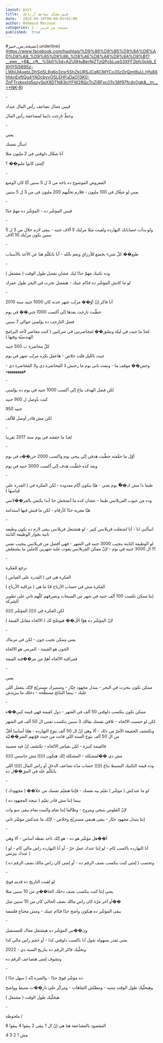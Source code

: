 ```yaml
---
layout: post
title:  قيس معدّل تضاعف أرباحك
date:   2024-04-10T00:00:01+03:00
author: Mahmoud Marzouk
categories: 2 - نصيحة من خبير
published:  true
---
```

\#نصيحة_من_خبير{.underline}(https://www.facebook.com/hashtag/%D9%86%D8%B5%D9%8A%D8%AD%D8%A9_%D9%85%D9%86_%D8%AE%D8%A8%D9%8A%D8%B1?__eep__=6&__cft__%5b0%5d=AZUIIHuBerNjZTzQPcbLueS3XFF2bfc0ckb_EXHYSj569Sz-LWbUlAxebLDhSdSL8g6p3zsr5ShZkURSJCq6CMYCo3ScDrQmt8uU_Hfs8XhhknExftQg4YADcbyvOSLEHFuDaO13K0-ZnFTrxkqxtq5azySpX9DTN83lcYFW2RQcTnZjRFxcO1v38f97fcdvOgk&__tn__=*NK-R)

\-

قيس معدّل تضاعف رأس المال عندك

وحطّ تارجت دايما لمضاعفة رأس المال

\-

يعني

اسأل نفسك

أنا شغّال دلوقتي في 2 مليون مثلا

إمتى كانوا مليو�� ؟!

\-

المفروض الموضوع ده ياخد من 3 ل 5 سنين أيّا كان الوضع

يعني لو شغّال في 100 مليون - فلازم تخلّيهم 200 مليون في من 3 ل 5
سنين

\-

قيس المؤشّر ده - المؤشّر ده مهمّ جدّا

\-

ولو بدأت حساباتك النهارده ولقيت مثلا مرتّبك 5 آلاف جنيه - يبقى لازم خلال
من 3 ل 5 سنين يكون مرتّبك 10 آلاف

\-

طبع�� كلّ شيء يخضع للأرزاق ونعم بالله - أنا باتكلّم هنا عن الأخذ
بالأسباب

\-

وده تكنيك مهمّ جدّا ليك عشان تفضل طول الوقت ( مشتعل )

لو ما كانش المؤشّر ده قدّام عينك - هتفضل تحرت في البحر طول
عمرك

\-

أنا فاكر إنّ أوّ�� مرتّب شهر خدته كان 1000 جنيه سنة 2010

حطّيت تارجت بعدها إنّي أكسب 1000 جني�� في يوم

فضل التارجت ده يؤلمني حوالي 7 سنين

لحدّ ما جيت في ليلة ونسّق�� لمحاضرتين في شركتين ( كنت محاضر لأحد البرامج
الهندسيّة وقتها )

كلّ محاضرة ب 500 جنيه

جيت بالليل قلت خلاص - هاعمل بكره مرتّب شهر في يوم

وحص�� موقف ما - ونمت تاني يوم ما رحتش لا المحاضرة دي ولا المحاضرة دي -
هههههههههه

\-

لكن فضل الهدف بتاع إنّي أكسب 1000 جنيه في يوم ده يؤلمني

كنت بأوصل ل 900 جنيه

950 جنيه

لكن مش قادر أوصل للألف

\-

لحدّ ما حققته في يوم سنة 2017 تقريبا

\-

أوّل ما حقّقته حطّيت هدفي إنّي ييجي يوم واكسب 2000 جن��ه في يوم

وبعد كده حطّيت هدف إنّي أكسب 3000 جنيه في يوم

\-

طبعا دا مش ك��ّ يوم يعني - هيّا بتكون أيّام معدودة - لكن الفكرة في ( القدرة
على قياسها )

وده من عيوب الفريلانس طبعا - عشان كده ما أنصحش حدّ أبدا يكتفي
بالفر��لانس

هيّا مغرية جدّا كأرقام - لكن ما فيش فيها استدامة

\-

اسألني انا - أنا اشتغلت فريلانس كتير - لو هتشتغل فريلانس يبقى لازم ده
يكون وظيفة تانية بجوار الوظيفة الثابتة

لو الوظيفة الثابتة بتجيب 3000 جنيه في الشهر - فهي أفضل من فريلانس بيجيب
نفس ال 3000 جنيه في يوم - لإنّ ممكن الفريلانس يفوت عليه شهرين كاملين ما
يشتغلش !!!

\-

نرجع للفكرة

الفكرة هي في ( القدرة على القياس )

الفكرة مش في حساب الأرباح قدّ ما هي ( مراقبة الأرباح )

إنتا ممكن تكسب 100 ألف جنيه في شهر من المبيعات وتصرفهم كلّهم تاني على
تطوير الشركة

لكن الفكرة في ((((( المؤشّر )))))

لإنّ المؤشّر ده هوّا الل�� هيوضّح لك ( الاتّجاه مقابل القيمة )

\-

يعني ممكن تجيب جون - لكن في مرماك

الجون هو القيمة - المرمى هو الاتّجاه

فمراقبة الاتّجاه أهمّ من مر��قبة القيمة

\-

يعني

ممكن تكون بتحرت في البحر - بتبذل مجهود جبّار - وضميرك مستريّح لإنّك بتعمل
اللي عليك - بينما النتائج مسطّحة - دخلك ما بيزيدش

\-

ممكن تكون بتكسب دلوقتي 50 ألف في الشهر - دول كقيمة فهي قيمة
كبي��ة

لكن لو حسبت الاتّجاه - تلاقي نفسك بقالك 3 سنين بتكسب نفس ال 50 ألف في
الشهر

وتكتشف الحقيقة الأمرّ من ذلك - ألا وهي إنّ ال 50 ألف بتوع النهارده - همّا
أساسا أقلّ من ال 50 ألف بتوع السنة اللي فاتت من حيث قوّتهم
الشر��ئيّة

فالقيمة كبيرة - لكن بقياس الاتّجاه - تكتشف إنّ فيه مصيبة

مش دي ��لمشكلة - المشكلة إنّك هتكون ((((( مش حاسس )))))

وده قيمة التكنيك البسيط بتاع ((((( حساب مدّة تضاعف الدخل أو راس المال
))))) اللي باتكلّم عنّه في المق��ل ده

\-

لو ما عندكش ( مؤشّر ) تقيّم بيه نفسك - فإنتا هتقيّم نفسك من خلا�� (
مجهودك )

بينما إنتا مش قادر تقيّم ( نتيجة المجهود ده )

لإنّ الفلوس بتيجي وبتروح - وطالما إنتا تمام والبيت تمام يبقى سو
وات

إنتا بتبذل مجهود جبّار - يبقى هتبقى مستريّح وخلاص - لإنّك ما عندكش مؤشّر
تاني

\-

أ��هل مؤشّر هو ده - هو إنّك تاخد نقطة أساس - ألا وهي

( أنا النهارده باكسب كام - لو إنتا عندك عمل حرّ - أو أنا النهارده راس
مالي كام - لو عندك بيزنس )

وتحسب ( إمتى كنت بتكسب نصف الرقم ده - أو إمتى كان راس مالك نصف الرقم
ده )

\-

لو لقيت التاريخ ده قديم قويّ

يعني إنتا كنت بتكسب نصف دخلك الحا��ي من 10 سنين مثلا

أو آخر مرّة كان راس مالك نصف الحالي كان من 10 سنين مثل��

يبقى المؤشّر ده هيكون واضح جدّا قدّام عينك - ومش محتاج فلسفة

\-

ون��س المؤشّر ده هيشتغل معاك للمستقبل

يعني تقدر بسهولة تقول أنا باكسب دلوقتي كذا - أو حجم راس مالي
كذا

وتخلّيك فاكر الرقم ده بتاريخ السنة دي - 2022

وتشوف إمتى هتضاعف الرقم ده

\-

ده مؤشّر قويّ جدّا - والميزة إنّه ( سهل جدّا )

وهيخلّيك طول الوقت منتبه - ومطنّش التفاهات - ومركّز على تار��ت بسيط
وواضح

هيخلّيك طول الوقت ( مشتعل )

\-

ملحوظة /

المقصود بالمضاعفة هنا هي إنّ ال 1 يبقى 2 يبقوا 4 يبقوا 8

مش 1 2 3 4
